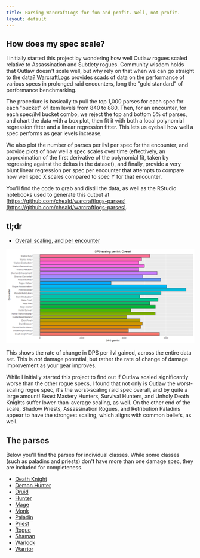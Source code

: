 ```yaml
---
title: Parsing WarcraftLogs for fun and profit. Well, not profit.
layout: default
---
```


## How does my spec scale?

I initially started this project by wondering how well Outlaw rogues scaled relative to Assassination and Subtlety rogues. Community wisdom holds that Outlaw doesn't scale well, but why rely on that when we can go straight to the data? [WarcraftLogs](https://warcraftlogs.com) provides scads of data on the performance of various specs in prolonged raid encounters, long the "gold standard" of performance benchmarking.

The procedure is basically to pull the top 1,000 parses for each spec for each "bucket" of item levels from 840 to 880. Then, for an encounter, for each spec/ilvl bucket combo, we reject the top and bottom 5% of parses, and chart the data with a box plot, then fit it with both a local polynomial regression fitter and a linear regression fitter. This lets us eyeball how well a spec performs as gear levels increase.

We also plot the number of parses per ilvl per spec for the encounter, and provide plots of how well a spec scales over time (effectively, an approximation of the first derivative of the polynomial fit, taken by regressing against the deltas in the dataset), and finally, provide a very blunt linear regression per spec per encounter that attempts to compare how well spec X scales compared to spec Y for that encounter.

You'll find the code to grab and distill the data, as well as the RStudio notebooks used to generate this output at [https://github.com/cheald/warcraftlogs-parses](https://github.com/cheald/warcraftlogs-parses).

## tl;dr

* [Overall scaling, and per encounter](overall.html)

![Overall Scaling](download.png)

This shows the rate of change in DPS per ilvl gained, across the entire data set. This is *not* damage potential, but rather the rate of change of damage improvement as your gear improves.

While I initially started this project to find out if Outlaw scaled significantly worse than the other rogue specs, I found that not only is Outlaw the worst-scaling rogue spec, it's the worst-scaling raid spec overall, and by quite a large amount! Beast Mastery Hunters, Survival Hunters, and Unholy Death Knights suffer lower-than-average scaling, as well. On the other end of the scale, Shadow Priests, Assassination Rogues, and Retribution Paladins appear to have the strongest scaling, which aligns with common beliefs, as well.

## The parses

Below you'll find the parses for individual classes. While some classes (such as paladins and priests) don't have more than one damage spec, they are included for completeness.

* [Death Knight](death_knight.html)
* [Demon Hunter](demon_hunter.html)
* [Druid](druid.html)
* [Hunter](hunter.html)
* [Mage](mage.html)
* [Monk](monk.html)
* [Paladin](paladin.html)
* [Priest](priest.html)
* [Rogue](rogue.html)
* [Shaman](shaman.html)
* [Warlock](warlock.html)
* [Warrior](warrior.html)

<script>
  (function(i,s,o,g,r,a,m){i['GoogleAnalyticsObject']=r;i[r]=i[r]||function(){
  (i[r].q=i[r].q||[]).push(arguments)},i[r].l=1*new Date();a=s.createElement(o),
  m=s.getElementsByTagName(o)[0];a.async=1;a.src=g;m.parentNode.insertBefore(a,m)
  })(window,document,'script','https://www.google-analytics.com/analytics.js','ga');

  ga('create', 'UA-16557101-2', 'auto');
  ga('send', 'pageview');
</script>

